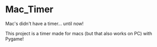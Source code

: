 # Mac_Timer
 Mac's didn't have a timer... until now!

This project is a timer made for macs (but that also works on  PC) with Pygame!
